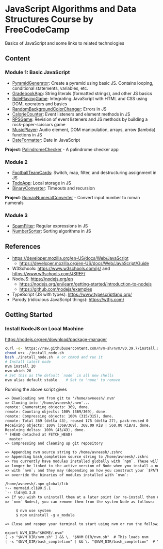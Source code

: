 # JavaScript Algorithms and Data Structures Course by FreeCodeCamp

Basics of JavaScript and some links to related technologies

## Content

### Module 1: Basic JavaScript

- [PyramidGenerator](./PyramidGenerator/): Create a pyramid using basic JS. Contains looping, conditional statements, variables, etc.
- [GradebookApp](./GradebookApp/): String literals (formatted strings), and other JS basics
- [RolePlayingGame](./RolePlayingGame/): Integrating JavaScript with HTML and CSS using DOM, operators and basics
- [RandomBackgroundColorChanger](./RandomBackgroundColorChanger/): Errors in JS
- [CalorieCounter](./CalorieCounter/): Event listeners and element methods in JS
- [RPSGame](./RPSGame/): Revision of event listeners and JS methods by building a rock-paper-scissors game
- [MusicPlayer](./MusicPlayer/): Audio element, DOM manipulation, arrays, arrow (lambda) functions in JS
- [DateFormatter](./DateFormatter/): Date in JavaScript

**Project**: [PalindromeChecker](./Projects/PalindromeChecker/) - A palindrome checker app

### Module 2

- [FootballTeamCards](./FootballTeamCards/): Switch, map, filter, and destructuring assignment in JS
- [TodoApp](./TodoApp/): Local storage in JS
- [BinaryConverter](./BinaryConverter/): Timeouts and recursion

**Project**: [RomanNumeralConverter](./Projects/RomanNumeralConverter/) - Convert input number to roman numerals

### Module 3

- [SpamFilter](./SpamFilter/): Regular expressions in JS
- [NumberSorter](./NumberSorter/): Sorting algorithms in JS

## References

- https://developer.mozilla.org/en-US/docs/Web/JavaScript
    - https://developer.mozilla.org/en-US/docs/Web/JavaScript/Guide
- W3Schools: https://www.w3schools.com/js/ and https://www.w3schools.com/JSREF/
- NodeJS: https://nodejs.org/en
    - https://nodejs.org/en/learn/getting-started/introduction-to-nodejs
    - https://github.com/nodejs/examples
- TypeScript (JS with types): https://www.typescriptlang.org/
- Parody (ridiculous JavaScript things): https://wtfjs.com/

## Getting Started

### Install NodeJS on Local Machine

https://nodejs.org/en/download/package-manager

```bash
curl -o- https://raw.githubusercontent.com/nvm-sh/nvm/v0.39.7/install.sh > install_node.sh
chmod u+x ./install_node.sh
bash ./install_node.sh  # or chmod and run it
# Install latest node
nvm install 20
nvm which 20
# Set this as the default `node` in all new shells
nvm alias default stable    # Set to 'none' to remove
```

Running the above script gives

```txt
=> Downloading nvm from git to '/home/avneesh/.nvm'
=> Cloning into '/home/avneesh/.nvm'...
remote: Enumerating objects: 369, done.
remote: Counting objects: 100% (369/369), done.
remote: Compressing objects: 100% (315/315), done.
remote: Total 369 (delta 43), reused 175 (delta 27), pack-reused 0
Receiving objects: 100% (369/369), 368.09 KiB | 560.00 KiB/s, done.
Resolving deltas: 100% (43/43), done.
* (HEAD detached at FETCH_HEAD)
  master
=> Compressing and cleaning up git repository

=> Appending nvm source string to /home/avneesh/.zshrc
=> Appending bash_completion source string to /home/avneesh/.zshrc
=> You currently have modules installed globally with `npm`. These will no
=> longer be linked to the active version of Node when you install a new node
=> with `nvm`; and they may (depending on how you construct your `$PATH`)
=> override the binaries of modules installed with `nvm`:

/home/avneesh/.npm-global/lib
+-- mermaid.cli@0.5.1
`-- tldr@3.3.8
=> If you wish to uninstall them at a later point (or re-install them under your
=> `nvm` Nodes), you can remove them from the system Node as follows:

     $ nvm use system
     $ npm uninstall -g a_module

=> Close and reopen your terminal to start using nvm or run the following to use it now:

export NVM_DIR="$HOME/.nvm"
[ -s "$NVM_DIR/nvm.sh" ] && \. "$NVM_DIR/nvm.sh"  # This loads nvm
[ -s "$NVM_DIR/bash_completion" ] && \. "$NVM_DIR/bash_completion"  # This loads nvm bash_completion
```
